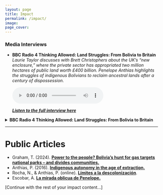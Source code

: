 ```yaml
---
layout: page
title: Impact
permalink: /impact/
image:
page_cover:
---
```



### Media Interviews

- **BBC Radio 4 Thinking Allowed: Land Struggles: From Bolivia to Britain**  
    *Laurie Taylor discusses with Brett Christophers about the UK’s “new enclosure,” where the private sector has appropriated two million hectares of public land worth £400 billion. Penelope Anthias highlights the struggles of indigenous Bolivians to reclaim ancestral lands after a century of dispossession.*

  <audio controls>
      <source src="/images/audio.mp4" type="audio/mpeg">
      Your browser does not support the audio element.
  </audio>

  [***Listen to the full interview here***](https://www.bbc.co.uk/sounds/play/m0008wpf)

<details>
  <summary><strong>BBC Radio 4 Thinking Allowed: Land Struggles: From Bolivia to Britain</strong></summary>
  <p><i>Laurie Taylor discusses with Brett Christophers about the UK’s “new enclosure,” where the private sector has appropriated two million hectares of public land worth £400 billion. Penelope Anthias highlights the struggles of indigenous Bolivians to reclaim ancestral lands after a century of dispossession.</i></p>

  <audio controls>
    <source src="{{ site.url }}{{ site.baseurl }}/images/audio.mp4" type="audio/mpeg">
    Your browser does not support the audio element.
  </audio>

  <p><a href="https://www.bbc.co.uk/sounds/play/m0008wpf"><strong>Listen to the full interview here</strong></a></p>
</details>

---

# Public Articles

- Graham, T. (2024). [**Power to the people? Bolivia’s hunt for gas targets national parks – and divides communities.**](https://www.theguardian.com/global-development/2024/apr/10/bolivias-hunt-for-gas-targets-national-parks-and-divides-communities-tariquia)
- Anthias, P. (2016). [**Indigenous autonomy in the age of extraction.**](https://nacla.org/news/2016/07/29/indigenous-autonomy-age-extraction)
- Rocha, N., & Anthias, P. (online). [**Límites a la descolonización**](https://www.la-razon.com/politico/2023/04/02/limites-a-la-descolonizacion/).
- Escobar, A. [**La mirada oblicua de Penelope.**](https://elpais.bo/sociales/20230401_la-mirada-oblicua-de-penelope.html)


[Continue with the rest of your impact content...]
